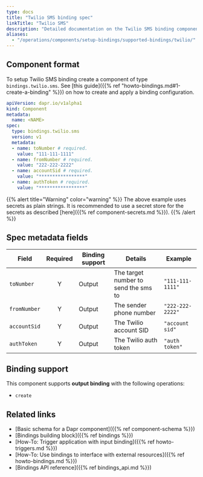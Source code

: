 ```yaml
---
type: docs
title: "Twilio SMS binding spec"
linkTitle: "Twilio SMS"
description: "Detailed documentation on the Twilio SMS binding component"
aliases:
  - "/operations/components/setup-bindings/supported-bindings/twilio/"
---
```


## Component format

To setup Twilio SMS binding create a component of type `bindings.twilio.sms`. See [this guide]({{% ref "howto-bindings.md#1-create-a-binding" %}}) on how to create and apply a binding configuration.

```yaml
apiVersion: dapr.io/v1alpha1
kind: Component
metadata:
  name: <NAME>
spec:
  type: bindings.twilio.sms
  version: v1
  metadata:
  - name: toNumber # required.
    value: "111-111-1111"
  - name: fromNumber # required.
    value: "222-222-2222"
  - name: accountSid # required.
    value: "*****************"
  - name: authToken # required.
    value: "*****************"
```
{{% alert title="Warning" color="warning" %}}
The above example uses secrets as plain strings. It is recommended to use a secret store for the secrets as described [here]({{% ref component-secrets.md %}}).
{{% /alert %}}

## Spec metadata fields

| Field              | Required | Binding support |  Details | Example |
|--------------------|:--------:|------------|-----|---------|
| `toNumber` | Y | Output | The target number to send the sms to | `"111-111-1111"` |
| `fromNumber` | Y | Output | The sender phone number | `"222-222-2222"` |
| `accountSid` | Y | Output | The Twilio account SID | `"account sid"` |
| `authToken` | Y | Output | The Twilio auth token | `"auth token"` |

## Binding support

This component supports **output binding** with the following operations:

- `create`


## Related links

- [Basic schema for a Dapr component]({{% ref component-schema %}})
- [Bindings building block]({{% ref bindings %}})
- [How-To: Trigger application with input binding]({{% ref howto-triggers.md %}})
- [How-To: Use bindings to interface with external resources]({{% ref howto-bindings.md %}})
- [Bindings API reference]({{% ref bindings_api.md %}})

